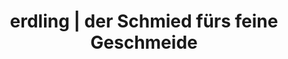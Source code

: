 ---
title: "erdling | der Schmied fürs feine Geschmeide"
url: /karlsruhe/erdling-der-schmied-fuers-feine-geschmeide/
shop: Schmuck
---